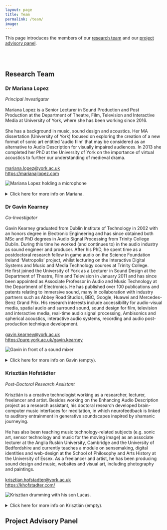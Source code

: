 ```yaml
---
layout: page
title: Team
permalink: /team/
image:
---
```

<!--
- ask for hi-res image of Gavin and public website?
- add new image for k
- add project advisory panel in responsive grid
-->


<head>
<style>
.page__info {
  max-width: 1024px;
  }
.page {
  max-width: 1024px;
}
</style>
</head>

This page introduces the members of our <a href="#research-team">research team</a> and our <a href="#project-advisory-panel">project advisory panel</a>.

<br><br>

## Research Team
<!-- begin hero -->
<section class="hero">
  <div class="container">
    <div class="row">
      <div class="col col-12">
      <h3>Dr Mariana Lopez</h3>
        <div class="hero__inner">
          <div class="hero__left">
              <p class="hero__description">
                <i>Principal Investigator</i>
                <br><br>
                Mariana Lopez is a Senior Lecturer in Sound Production and Post Production at the Department of Theatre, Film, Television and Interactive Media at University of York, where she has been working since 2016.
                <br><br>
                She has a background in music, sound design and acoustics. Her MA dissertation (University of York) focused on exploring the creation of a new format of sonic art entitled ‘audio film’ that may be considered as an alternative to Audio Description for visually impaired audiences.  In 2013 she completed her PhD at the University of York on the importance of virtual acoustics to further our understanding of medieval drama.
                <br><br>
                <a href = "mailto: mariana.lopez@york.ac.uk">mariana.lopez@york.ac.uk</a>
                <br>
                <a href="https://marianajlopez.com/">https://marianajlopez.com</a>
                </p>
          </div>
          <div class="hero__right">
            <div>
              <img class="lazy" data-src="../images/team-mariana-lopez.jpg" alt="Mariana Lopez holding a microphone">
            </div>
          </div>
        </div>
      </div>
    </div>
    <br>
<details>
<summary>Click here for more info on Mariana.</summary>
<br>
<p>Mariana is the Principal Investigator for the Arts and Humanities Research Council (AHRC) funded project ‘Enhancing Audio Description II: Implementing accessible, personalised and inclusive film and television experiences for visually impaired audiences.’ She was also the Principal Investigator for Enhancing Audio Description, also funded by the AHRC (2016-2018), and the British Academy funded project ‘The Soundscapes of the York Mystery Plays’. She has also supervised Marie Sklodowska-Curie Fellowships throughout the years, including the project 'Safe and Sound Drive: Design of a serious game for cars to help increase driver skills and lower fuel consumption' by <a href="https://www.ltu.se/staff/a/arny-1.11844?l=en">Dr Arne Nykänen‘s</a> and <a href="https://www.cathedralacoustics.com/">Dr Lidia Álvarez Morales'</a> work on 'Cathedral Acoustics. Sound as intangible heritage: preserving the acoustics of cathedrals in the United Kingdom'. She is currently supervising the project 'Acoustic Atlas: cultivating the capacity to listen' by <a href="https://www.acousticatlas.de/">Dr Cobi van Tonder.</a>
<br><br>
Mariana is also active in the field of sound design, having worked on a number of short films, theatre productions and other creative experiences.</p>
</details>
  </div>
</section>
<!-- end hero -->
<!-- begin hero -->
<section class="hero">
  <div class="container">
    <div class="row">
      <div class="col col-12">
      <h3>Dr Gavin Kearney</h3>
        <div class="hero__inner">
          <div class="hero__left">
              <p class="hero__description">
                <i>Co-Investigator</i>
                <br><br>
                Gavin Kearney graduated from Dublin Institute of Technology in 2002 with an honors degree in Electronic Engineering and has since obtained both MSc and PhD degrees in Audio Signal Processing from Trinity College Dublin. During this time he worked (and continues to) in the audio industry as sound engineer and producer. After his PhD, he spent time as a postdoctoral research fellow in game audio on the Science Foundation Ireland ‘Metropolis’ project, whilst lecturing on the Interactive Digital Systems and Music and Media Technology courses at Trinity College. 
                <br>
                He first joined the University of York as a Lecturer in Sound Design at the Department of Theatre, Film and Television in January 2011 and has since been appointed as Associate Professor in Audio and Music Technology at the Department of Electronics. He has published over 100 publications and patents relating to immersive sound, many in collaboration with industry partners such as Abbey Road Studios, BBC, Google, Huawei and Mercedes-Benz Grand Prix. His research interests include accessibility for audio-visual media, spatial audio and surround sound, sound design for film, television and interactive media, real-time audio signal processing, Ambisonics and spherical acoustics, interactive audio systems, recording and audio post-production technique development.
                <br><br>
                <a href = "mailto: gavin.kearney@york.ac.uk">gavin.kearney@york.ac.uk</a>
                <br>
                <a href="https://pure.york.ac.uk/gavin.kearney">https://pure.york.ac.uk/gavin.kearney</a>
                </p>
          </div>
          <div class="hero__right">
            <div>
              <img class="lazy" data-src="../images/team-gavin-kearney.jpg" alt="Gavin in front of a sound mixer">
            </div>
          </div>
        </div>
      </div>
    </div>
    <br>
<details>
<summary>Click here for more info on Gavin (empty).</summary>
<br>
<p>He has a </p>
</details>
  </div>
</section>
<!-- end hero -->
<!-- begin hero -->
<section class="hero">
  <div class="container">
    <div class="row">
      <div class="col col-12">
      <h3>Krisztián Hofstädter</h3>
        <div class="hero__inner">
          <div class="hero__left">
              <p class="hero__description">
                <i>Post-Doctoral Research Assistant</i>
                <br><br>
                Krisztián is a creative technologist working as a researcher, lecturer, freelancer and artist. Besides working on the Enhancing Audio Description project as a research assistant, his doctoral research developed brain-computer music interfaces for meditation, in which neurofeedback is linked to auditory entrainment in generative soundscapes inspired by shamanic journeying. 
                <br><br>
                He has also been teaching music technology-related subjects (e.g. sonic art, sensor technology and music for the moving image) as an associate lecturer at the Anglia Ruskin University, Cambridge and the University of Bedfordshire and currently teaches a module on sensemaking, digital identities and web-design at the School of Philosophy and Arts History at the University of Essex. As a freelancer and artist, he has been producing sound design and music, websites and visual art, including photography and paintings.
                <br><br>
                <a href = "mailto: krisztian.hofstadter@york.ac.uk">krisztian.hofstadter@york.ac.uk</a>
                <br>
                <a href=" https://khofstadter.com/"> https://khofstadter.com/</a>
                </p>
          </div>
          <div class="hero__right">
            <div>
              <img class="lazy" data-src="../images/team-krisztian-hofstadter.jpg" alt="Krisztian drumming with his son Lucas.">
            </div>
          </div>
        </div>
      </div>
    </div>
    <br>
<details>
<summary>Click here for more info on Krisztián (empty).</summary>
<br>
<p>He has a </p>
</details>
  </div>
</section>
<!-- end hero -->

## Project Advisory Panel
